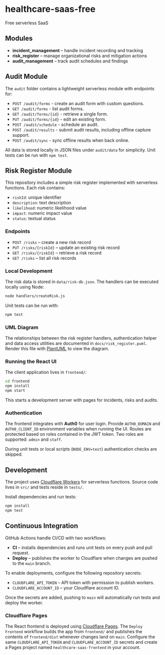 # healthcare-saas-free

Free serverless SaaS 

## Modules

- **incident_management** – handle incident recording and tracking
- **risk_register** – manage organizational risks and mitigation actions
- **audit_management** – track audit schedules and findings

## Audit Module

The `audit` folder contains a lightweight serverless module with endpoints for:

* `POST /audit/forms` - create an audit form with custom questions.
* `GET /audit/forms` - list audit forms.
* `GET /audit/forms/{id}` - retrieve a single form.
* `PUT /audit/forms/{id}` - edit an existing form.
* `POST /audit/schedule` - schedule an audit.
* `POST /audit/results` - submit audit results, including offline capture support.
* `POST /audit/sync` - sync offline results when back online.

All data is stored locally in JSON files under `audit/data` for simplicity. Unit tests can be run with `npm test`.

## Risk Register Module

This repository includes a simple risk register implemented with serverless functions. Each risk contains:

- `riskId`: unique identifier
- `description`: text description
- `likelihood`: numeric likelihood value
- `impact`: numeric impact value
- `status`: textual status

### Endpoints

- `POST /risks` – create a new risk record
- `PUT /risks/{riskId}` – update an existing risk record
- `GET /risks/{riskId}` – retrieve a risk record
- `GET /risks` – list all risk records

### Local Development

The risk data is stored in `data/risk-db.json`. The handlers can be executed locally using Node:

```bash
node handlers/createRisk.js
```

Unit tests can be run with:

```bash
npm test
```

### UML Diagram

The relationships between the risk register handlers, authentication helper and
data access utilities are documented in `docs/risk_register.puml`. Render this
file with [PlantUML](https://plantuml.com/) to view the diagram.

### Running the React UI

The client application lives in `frontend/`:

```bash
cd frontend
npm install
npm start
```
This starts a development server with pages for incidents, risks and audits.

### Authentication

The frontend integrates with **Auth0** for user login. Provide `AUTH0_DOMAIN` and
`AUTH0_CLIENT_ID` environment variables when running the UI. Routes are
protected based on roles contained in the JWT token. Two roles are supported:
`admin` and `staff`.

During unit tests or local scripts (`NODE_ENV=test`) authentication checks are
skipped.

## Development

The project uses [Cloudflare Workers](https://workers.cloudflare.com/) for serverless functions. Source code lives in `src/` and tests reside in `tests/`.

Install dependencies and run tests:

```bash
npm install
npm test
```

## Continuous Integration

GitHub Actions handle CI/CD with two workflows:

- **CI** – installs dependencies and runs unit tests on every push and pull request.
- **Deploy** – publishes the worker to Cloudflare when changes are pushed to the `main` branch.

To enable deployments, configure the following repository secrets:

- `CLOUDFLARE_API_TOKEN` – API token with permission to publish workers.
- `CLOUDFLARE_ACCOUNT_ID` – your Cloudflare account ID.

Once the secrets are added, pushing to `main` will automatically run tests and deploy the worker.

### Cloudflare Pages

The React frontend is deployed using [Cloudflare Pages](https://pages.cloudflare.com/). The
`Deploy Frontend` workflow builds the app from `frontend/` and publishes the contents of
`frontend/dist` whenever changes land on `main`. Configure the same `CLOUDFLARE_API_TOKEN`
and `CLOUDFLARE_ACCOUNT_ID` secrets and create a Pages project named
`healthcare-saas-frontend` in your account.
